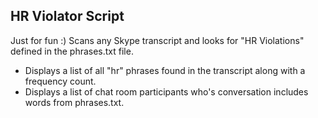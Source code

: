 ## HR Violator Script
Just for fun :) Scans any Skype transcript and looks for "HR Violations" defined in the phrases.txt file. 
- Displays a list of all "hr" phrases found in the transcript along with a frequency count.
- Displays a list of chat room participants who's conversation includes words from phrases.txt.
